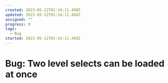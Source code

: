 ```yaml
---
created: 2023-05-12T01:14:11.499Z
updated: 2023-05-12T01:14:11.494Z
assigned: ""
progress: 0
tags:
  - Bug
started: 2023-05-12T01:14:11.499Z
---
```


# Bug: Two level selects can be loaded at once
